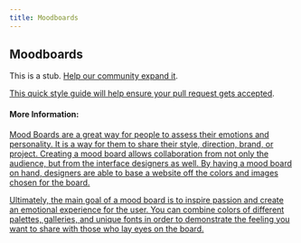 ```yaml
---
title: Moodboards
---
```

## Moodboards

This is a stub. <a href='https://github.com/freecodecamp/guides/tree/master/src/pages/user-experience-design/moodboards/index.md' target='_blank' rel='nofollow'>Help our community expand it</a>.

<a href='https://github.com/freecodecamp/guides/blob/master/README.md' target='_blank' rel='nofollow'>This quick style guide will help ensure your pull request gets accepted</a>.

<!-- The article goes here, in GitHub-flavored Markdown. Feel free to add YouTube videos, images, and CodePen/JSBin embeds  -->

#### More Information:
<!-- Please add any articles you think might be helpful to read before writing the article -->


<a href="https://usabilitygeek.com/mood-boards-ux-design/" link> 
Mood Boards are a great way for people to assess their emotions and personality. It is a way for them to share their style, direction, brand, or project. Creating a mood board allows collaboration from not only the audience, but from the interface designers as well. By having a mood board on hand, designers are able to base a website off the colors and images chosen for the board. 

Ultimately, the main goal of a mood board is to inspire passion and create an emotional experience for the user. You can combine colors of different palettes, galleries, and unique fonts in order to demonstrate the feeling you want to share with those who lay eyes on the board. 
